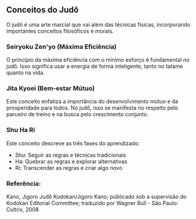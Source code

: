 ## Conceitos do Judô

O judô é uma arte marcial que vai além das técnicas físicas, incorporando importantes conceitos filosóficos e morais.

### Seiryoku Zen'yo (Máxima Eficiência)

O princípio da máxima eficiência com o mínimo esforço é fundamental no judô. Isso significa usar a energia de forma inteligente, tanto no tatame quanto na vida.

### Jita Kyoei (Bem-estar Mútuo)

Este conceito enfatiza a importância do desenvolvimento mútuo e da prosperidade para todos. No judô, isso se manifesta no respeito pelo parceiro de treino e na busca pelo crescimento conjunto.

### Shu Ha Ri

Este conceito descreve as três fases do aprendizado:
* Shu: Seguir as regras e técnicas tradicionais
* Ha: Quebrar as regras e explorar alternativas
* Ri: Transcender as regras e criar algo novo

### Referência:
Kano, Jigoro
	Judô Kodokan/Jigoro Kano; publicado sob a supervisão do Kodokan Editorial Committee; traduzido por Wagner Bull - São Paulo: Cultrix, 2008 